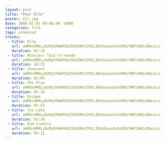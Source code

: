 ```yaml
---
layout: post
title: "Pour Elle"
poster: ell.jpg
date: 2008-01-01 00:00:00 -0800
categories: film
tags: promoted
tracks:
 - title: Elle
   url: aHR0cHM6Ly9zMy5hbWF6b25hd3MuY29tL3Bvb2wua2xhdXNiYWRlbHQvZWxsLzAxIEVsbGUubXAz
   duration: 03:10
 - title: Monsieur Tout-le-monde
   url: aHR0cHM6Ly9zMy5hbWF6b25hd3MuY29tL3Bvb2wua2xhdXNiYWRlbHQvZWxsLzAyIE1vbnNpZXVyIFRvdXQtbGUtbW9uZGUubXAz
   duration: 10:33
 - title: Innocent
   url: aHR0cHM6Ly9zMy5hbWF6b25hd3MuY29tL3Bvb2wua2xhdXNiYWRlbHQvZWxsLzAzIElubm9jZW50Lm1wMw==
   duration: 05:05
 - title: The Plan
   url: aHR0cHM6Ly9zMy5hbWF6b25hd3MuY29tL3Bvb2wua2xhdXNiYWRlbHQvZWxsLzA0IFRoZSBQbGFuLm1wMw==
   duration: 05:34
 - title: Escape
   url: aHR0cHM6Ly9zMy5hbWF6b25hd3MuY29tL3Bvb2wua2xhdXNiYWRlbHQvZWxsLzA1IEVzY2FwZS5tcDM=
   duration: 05:52
 - title: Too Late
   url: aHR0cHM6Ly9zMy5hbWF6b25hd3MuY29tL3Bvb2wua2xhdXNiYWRlbHQvZWxsLzA2IFRvbyBMYXRlLm1wMw==
   duration: 03:34
 - title: End Credits
   url: aHR0cHM6Ly9zMy5hbWF6b25hd3MuY29tL3Bvb2wua2xhdXNiYWRlbHQvZWxsLzA3IEVuZCBDcmVkaXRzLm1wMw==
   duration: 05:12
---
```

